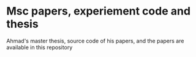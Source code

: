 # Msc papers, experiement code and thesis

Ahmad's master thesis, source code of his papers, and the papers are available in this repository


